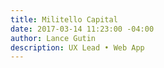 ```yaml
---
title: Militello Capital
date: 2017-03-14 11:23:00 -04:00
author: Lance Gutin
description: UX Lead • Web App
---
```


